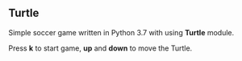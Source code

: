 ## Turtle

Simple soccer game written in Python 3.7 with using **Turtle** module.

Press **k** to start game, **up** and **down** to move the Turtle.


